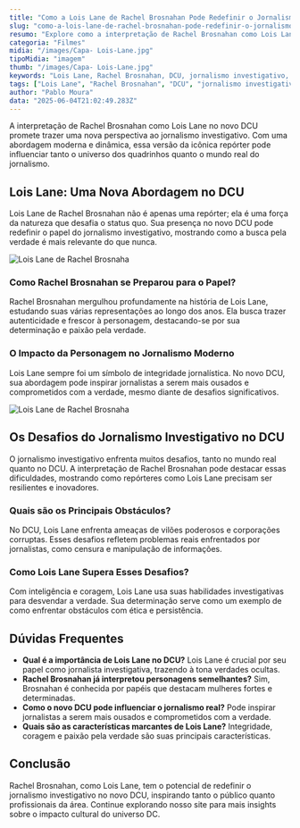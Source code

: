 ```yaml
---
title: "Como a Lois Lane de Rachel Brosnahan Pode Redefinir o Jornalismo Investigativo no Novo DCU"
slug: "como-a-lois-lane-de-rachel-brosnahan-pode-redefinir-o-jornalismo-investigativo-no-novo-dcu"
resumo: "Explore como a interpretação de Rachel Brosnahan como Lois Lane pode influenciar o jornalismo investigativo no universo DCU, trazendo novas perspectivas e inspirações para o público."
categoria: "Filmes"
midia: "/images/Capa- Lois-Lane.jpg"
tipoMidia: "imagem"
thumb: "/images/Capa- Lois-Lane.jpg"
keywords: "Lois Lane, Rachel Brosnahan, DCU, jornalismo investigativo, universo DC, quadrinhos, cinema, cultura pop"
tags: ["Lois Lane", "Rachel Brosnahan", "DCU", "jornalismo investigativo", "universo DC", "quadrinhos", "cinema", "cultura pop"]
author: "Pablo Moura"
data: "2025-06-04T21:02:49.283Z"
---
```


<p>A interpretação de Rachel Brosnahan como Lois Lane no novo DCU promete trazer uma nova perspectiva ao jornalismo investigativo. Com uma abordagem moderna e dinâmica, essa versão da icônica repórter pode influenciar tanto o universo dos quadrinhos quanto o mundo real do jornalismo.</p>

<h2>Lois Lane: Uma Nova Abordagem no DCU</h2>

<p>Lois Lane de Rachel Brosnahan não é apenas uma repórter; ela é uma força da natureza que desafia o status quo. Sua presença no novo DCU pode redefinir o papel do jornalismo investigativo, mostrando como a busca pela verdade é mais relevante do que nunca.</p>

![Lois Lane de Rachel Brosnaha](/images/lois-lane-supeman.jpg)

<h3>Como Rachel Brosnahan se Preparou para o Papel?</h3>

<p>Rachel Brosnahan mergulhou profundamente na história de Lois Lane, estudando suas várias representações ao longo dos anos. Ela busca trazer autenticidade e frescor à personagem, destacando-se por sua determinação e paixão pela verdade.</p>

<h3>O Impacto da Personagem no Jornalismo Moderno</h3>

<p>Lois Lane sempre foi um símbolo de integridade jornalística. No novo DCU, sua abordagem pode inspirar jornalistas a serem mais ousados e comprometidos com a verdade, mesmo diante de desafios significativos.</p>

![Lois Lane de Rachel Brosnaha](/images/Rachel-Brosnahan-Lois.jpg)

<h2>Os Desafios do Jornalismo Investigativo no DCU</h2>

<p>O jornalismo investigativo enfrenta muitos desafios, tanto no mundo real quanto no DCU. A interpretação de Rachel Brosnahan pode destacar essas dificuldades, mostrando como repórteres como Lois Lane precisam ser resilientes e inovadores.</p>

<h3>Quais são os Principais Obstáculos?</h3>

<p>No DCU, Lois Lane enfrenta ameaças de vilões poderosos e corporações corruptas. Esses desafios refletem problemas reais enfrentados por jornalistas, como censura e manipulação de informações.</p>

<h3>Como Lois Lane Supera Esses Desafios?</h3>

<p>Com inteligência e coragem, Lois Lane usa suas habilidades investigativas para desvendar a verdade. Sua determinação serve como um exemplo de como enfrentar obstáculos com ética e persistência.</p>

<h2>Dúvidas Frequentes</h2>

<ul>
<li><strong>Qual é a importância de Lois Lane no DCU?</strong> Lois Lane é crucial por seu papel como jornalista investigativa, trazendo à tona verdades ocultas.</li>
<li><strong>Rachel Brosnahan já interpretou personagens semelhantes?</strong> Sim, Brosnahan é conhecida por papéis que destacam mulheres fortes e determinadas.</li>
<li><strong>Como o novo DCU pode influenciar o jornalismo real?</strong> Pode inspirar jornalistas a serem mais ousados e comprometidos com a verdade.</li>
<li><strong>Quais são as características marcantes de Lois Lane?</strong> Integridade, coragem e paixão pela verdade são suas principais características.</li>
</ul>

<h2>Conclusão</h2>

<p>Rachel Brosnahan, como Lois Lane, tem o potencial de redefinir o jornalismo investigativo no novo DCU, inspirando tanto o público quanto profissionais da área. Continue explorando nosso site para mais insights sobre o impacto cultural do universo DC.</p>